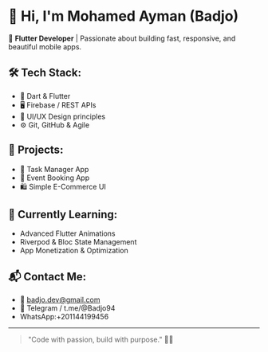 # 👋 Hi, I'm Mohamed Ayman (Badjo)

🚀 **Flutter Developer** | Passionate about building fast, responsive, and beautiful mobile apps.

## 🛠️ Tech Stack:
- 💙 Dart & Flutter
- 🖥️ Firebase / REST APIs
- 🎨 UI/UX Design principles
- ⚙️ Git, GitHub & Agile

## 📱 Projects:
- 📝 Task Manager App
- 📅 Event Booking App
- 🛍️ Simple E-Commerce UI

## 🌱 Currently Learning:
- Advanced Flutter Animations
- Riverpod & Bloc State Management
- App Monetization & Optimization

## 📬 Contact Me:
- 📧 badjo.dev@gmail.com 
- 📱 Telegram / t.me/@Badjo94
-  WhatsApp:+201144199456


---

> "Code with passion, build with purpose." 🧠🔥
